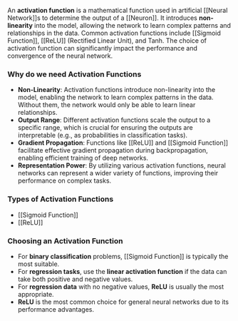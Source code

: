 An **activation function** is a mathematical function used in artificial [[Neural Network]]s to determine the output of a [[Neuron]]. It introduces **non-linearity** into the model, allowing the network to learn complex patterns and relationships in the data. Common activation functions include [[Sigmoid Function]], [[ReLU]] (Rectified Linear Unit), and Tanh. The choice of activation function can significantly impact the performance and convergence of the neural network.

### **Why do we need Activation Functions**

- **Non-Linearity**: Activation functions introduce non-linearity into the model, enabling the network to learn complex patterns in the data. Without them, the network would only be able to learn linear relationships.
- **Output Range**: Different activation functions scale the output to a specific range, which is crucial for ensuring the outputs are interpretable (e.g., as probabilities in classification tasks).
- **Gradient Propagation**: Functions like [[ReLU]] and [[Sigmoid Function]] facilitate effective gradient propagation during backpropagation, enabling efficient training of deep networks.
- **Representation Power**: By utilizing various activation functions, neural networks can represent a wider variety of functions, improving their performance on complex tasks.

### **Types of Activation Functions**

- [[Sigmoid Function]]
- [[ReLU]]

### **Choosing an Activation Function**

- For **binary classification** problems, [[Sigmoid Function]] is typically the most suitable.
- For **regression tasks**, use the **linear activation function** if the data can take both positive and negative values.
- For **regression data** with no negative values, **ReLU** is usually the most appropriate.
- **ReLU** is the most common choice for general neural networks due to its performance advantages.